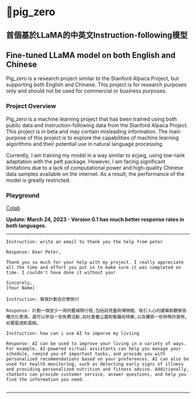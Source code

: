 # 🐖pig_zero

## 首個基於LLaMA的中英文Instruction-following模型
## Fine-tuned LLaMA model on both English and Chinese


Pig_zero is a research project similar to the Stanford Alpaca Project, but supporting both English and Chinese. This project is for research purposes only and should not be used for commercial or business purposes.

### Project Overview

Pig_zero is a machine learning project that has been trained using both public data and instruction-following data from the Stanford Alpaca Project. This project is in beta and may contain misleading information. The main purpose of this project is to explore the capabilities of machine learning algorithms and their potential use in natural language processing.

Currently, I am training my model in a way similar to ecjwg, using low-rank adaptation with the peft package. However, I am facing significant limitations due to a lack of computational power and high-quality Chinese data samples available on the internet. As a result, the performance of the model is greatly restricted. 


### Playground
[Colab](https://colab.research.google.com/drive/1SClKxoSKvYeUpiilF7TtTZs-tHp6eucf?usp=sharing) 


**Update: March 24, 2023 - Version 0.1 has much better response rates in both languages.**

---

```
Instruction: write an email to thank you the help from peter

Response: Dear Peter,

Thank you so much for your help with my project. I really appreciate all the time and effort you put in to make sure it was completed on time. I couldn't have done it without you!

Sincerely,
[Your Name]
```

```
Instruction: 幫我計劃去巴黎旅行

Response: 計劃一個至少一周的舊城際行程,包括訪見藝術博物館、吸引人心的建築和觀察各種文化表演。還可以參加一些免費活動,如吐魯番公園和聖羅伯特廟,以及購買一些特殊的食物,如葡萄酒和蛋糕。
```

```
Instruction: how can i use AI to imporve my liviing

Response: AI can be used to improve your living in a variety of ways. For example, AI-powered virtual assistants can help you manage your schedule, remind you of important tasks, and provide you with personalized recommendations based on your preferences. AI can also be used for health monitoring, such as detecting early signs of illness and providing personalized nutrition and fitness advice. Additionally, chatbots can provide customer service, answer questions, and help you find the information you need.


```


---
